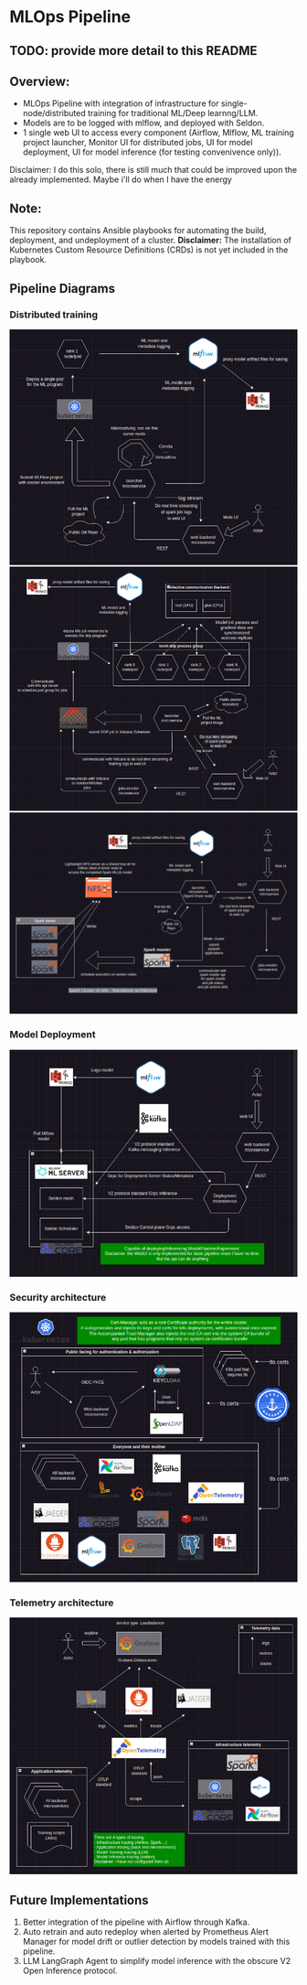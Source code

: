 # MLOps Pipeline

## TODO: provide more detail to this README

## Overview: 
- MLOps Pipeline with integration of infrastructure for single-node/distributed training for traditional ML/Deep learnng/LLM. 
- Models are to be logged with mlflow, and deployed with Seldon.
- 1 single web UI to access every component (Airflow, Mlflow, ML training project launcher, Monitor UI for distributed jobs, UI for model deployment, UI for model inference (for testing convenivence only)).

Disclaimer: I do this solo, there is still much that could be improved upon the already implemented. Maybe i'll do when I have the energy
## Note:

This repository contains Ansible playbooks for automating the build, deployment, and undeployment of a cluster. 
**Disclaimer:** The installation of Kubernetes Custom Resource Definitions (CRDs) is not yet included in the playbook.

## Pipeline Diagrams
### Distributed training
![MLFlow Single Node](./zchart-drawio/images/mlflow-single-node.png)
![Torch DDP](./zchart-drawio/images/torchddp.png)
![Spark](./zchart-drawio/images/spark.png)
### Model Deployment
![Deployment](./zchart-drawio/images/deployment.png)
### Security architecture
![Security](./zchart-drawio/images/security.png)
### Telemetry architecture
![Telemetry](./zchart-drawio/images/telemetry.png)

## Future Implementations

1. Better integration of the pipeline with Airflow through Kafka.
2. Auto retrain and auto redeploy when alerted by Prometheus Alert Manager for model drift or outlier detection by models trained with this pipeline.
3. LLM LangGraph Agent to simplify model inference with the obscure V2 Open Inference protocol.

